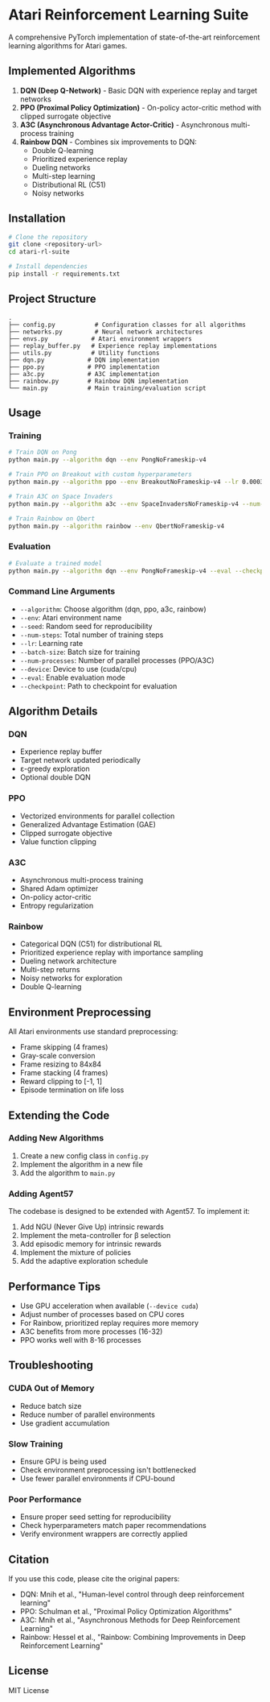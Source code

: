 # Atari Reinforcement Learning Suite

A comprehensive PyTorch implementation of state-of-the-art reinforcement learning algorithms for Atari games.

## Implemented Algorithms

1. **DQN (Deep Q-Network)** - Basic DQN with experience replay and target networks
2. **PPO (Proximal Policy Optimization)** - On-policy actor-critic method with clipped surrogate objective
3. **A3C (Asynchronous Advantage Actor-Critic)** - Asynchronous multi-process training
4. **Rainbow DQN** - Combines six improvements to DQN:
   - Double Q-learning
   - Prioritized experience replay
   - Dueling networks
   - Multi-step learning
   - Distributional RL (C51)
   - Noisy networks

## Installation

```bash
# Clone the repository
git clone <repository-url>
cd atari-rl-suite

# Install dependencies
pip install -r requirements.txt
```

## Project Structure

```
.
├── config.py           # Configuration classes for all algorithms
├── networks.py         # Neural network architectures
├── envs.py            # Atari environment wrappers
├── replay_buffer.py   # Experience replay implementations
├── utils.py           # Utility functions
├── dqn.py            # DQN implementation
├── ppo.py            # PPO implementation
├── a3c.py            # A3C implementation
├── rainbow.py        # Rainbow DQN implementation
└── main.py           # Main training/evaluation script
```

## Usage

### Training

```bash
# Train DQN on Pong
python main.py --algorithm dqn --env PongNoFrameskip-v4

# Train PPO on Breakout with custom hyperparameters
python main.py --algorithm ppo --env BreakoutNoFrameskip-v4 --lr 0.0003 --num-processes 8

# Train A3C on Space Invaders
python main.py --algorithm a3c --env SpaceInvadersNoFrameskip-v4 --num-processes 16

# Train Rainbow on Qbert
python main.py --algorithm rainbow --env QbertNoFrameskip-v4
```

### Evaluation

```bash
# Evaluate a trained model
python main.py --algorithm dqn --env PongNoFrameskip-v4 --eval --checkpoint saved_models/dqn_1000000.pth
```

### Command Line Arguments

- `--algorithm`: Choose algorithm (dqn, ppo, a3c, rainbow)
- `--env`: Atari environment name
- `--seed`: Random seed for reproducibility
- `--num-steps`: Total number of training steps
- `--lr`: Learning rate
- `--batch-size`: Batch size for training
- `--num-processes`: Number of parallel processes (PPO/A3C)
- `--device`: Device to use (cuda/cpu)
- `--eval`: Enable evaluation mode
- `--checkpoint`: Path to checkpoint for evaluation

## Algorithm Details

### DQN
- Experience replay buffer
- Target network updated periodically
- ε-greedy exploration
- Optional double DQN

### PPO
- Vectorized environments for parallel collection
- Generalized Advantage Estimation (GAE)
- Clipped surrogate objective
- Value function clipping

### A3C
- Asynchronous multi-process training
- Shared Adam optimizer
- On-policy actor-critic
- Entropy regularization

### Rainbow
- Categorical DQN (C51) for distributional RL
- Prioritized experience replay with importance sampling
- Dueling network architecture
- Multi-step returns
- Noisy networks for exploration
- Double Q-learning

## Environment Preprocessing

All Atari environments use standard preprocessing:
- Frame skipping (4 frames)
- Gray-scale conversion
- Frame resizing to 84x84
- Frame stacking (4 frames)
- Reward clipping to [-1, 1]
- Episode termination on life loss

## Extending the Code

### Adding New Algorithms

1. Create a new config class in `config.py`
2. Implement the algorithm in a new file
3. Add the algorithm to `main.py`

### Adding Agent57

The codebase is designed to be extended with Agent57. To implement it:

1. Add NGU (Never Give Up) intrinsic rewards
2. Implement the meta-controller for β selection
3. Add episodic memory for intrinsic rewards
4. Implement the mixture of policies
5. Add the adaptive exploration schedule

## Performance Tips

- Use GPU acceleration when available (`--device cuda`)
- Adjust number of processes based on CPU cores
- For Rainbow, prioritized replay requires more memory
- A3C benefits from more processes (16-32)
- PPO works well with 8-16 processes

## Troubleshooting

### CUDA Out of Memory
- Reduce batch size
- Reduce number of parallel environments
- Use gradient accumulation

### Slow Training
- Ensure GPU is being used
- Check environment preprocessing isn't bottlenecked
- Use fewer parallel environments if CPU-bound

### Poor Performance
- Ensure proper seed setting for reproducibility
- Check hyperparameters match paper recommendations
- Verify environment wrappers are correctly applied

## Citation

If you use this code, please cite the original papers:
- DQN: Mnih et al., "Human-level control through deep reinforcement learning"
- PPO: Schulman et al., "Proximal Policy Optimization Algorithms"
- A3C: Mnih et al., "Asynchronous Methods for Deep Reinforcement Learning"
- Rainbow: Hessel et al., "Rainbow: Combining Improvements in Deep Reinforcement Learning"

## License

MIT License